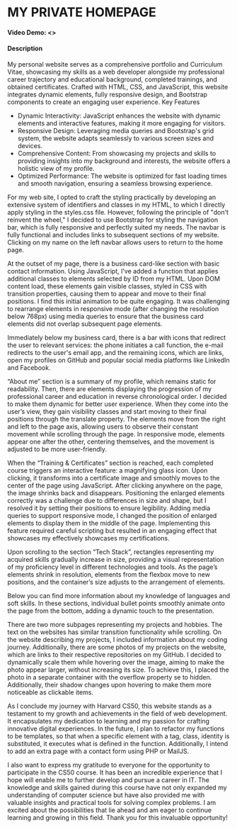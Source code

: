 # MY PRIVATE HOMEPAGE
#### Video Demo: <>
#### Description

My personal website serves as a comprehensive portfolio and Curriculum Vitae, showcasing my skills as a web developer alongside my professional career trajectory and educational background, completed trainings, and obtained certificates. Crafted with HTML, CSS, and JavaScript, this website integrates dynamic elements, fully responsive design, and Bootstrap components to create an engaging user experience.
Key Features
- Dynamic Interactivity: JavaScript enhances the website with dynamic elements and interactive features, making it more engaging for visitors. 
- Responsive Design: Leveraging media queries and Bootstrap's grid system, the website adapts seamlessly to various screen sizes and devices.
- Comprehensive Content: From showcasing my projects and skills to providing insights into my background and interests, the website offers a holistic view of my profile.
- Optimized Performance: The website is optimized for fast loading times and smooth navigation, ensuring a seamless browsing experience.

For my web site, I opted to craft the styling practically by developing an extensive system of identifiers and classes in my HTML, to which I directly apply styling in the styles.css file. However, following the principle of "don't reinvent the wheel," I decided to use Bootstrap for styling the navigation bar, which is fully responsive and perfectly suited my needs. The navbar is fully functional and includes links to subsequent sections of my website. Clicking on my name on the left navbar allows users to return to the home page.

At the outset of my page, there is a business card-like section with basic contact information. Using JavaScript, I’ve added a function that applies additional classes to elements selected by ID from my HTML. Upon DOM content load, these elements gain visible classes, styled in CSS with transition properties, causing them to appear and move to their final positions. I find this initial animation to be quite engaging. It was challenging to rearrange elements in responsive mode (after changing the resolution below 768px) using media queries to ensure that the business card elements did not overlap subsequent page elements.

Immediately below my business card, there is a bar with icons that redirect the user to relevant services: the phone initiates a call function, the e-mail redirects to the user's email app, and the remaining icons, which are links, open my profiles on GitHub and popular social media platforms like LinkedIn and Facebook.

“About me” section is a summary of my profile, which remains static for readability. Then, there are elements displaying the progression of my professional career and education in reverse chronological order. I decided to make them dynamic for better user experience. When they come into the user’s view, they gain visibility classes and start moving to their final positions through the translate property. The elements move from the right and left to the page axis, allowing users to observe their constant movement while scrolling through the page. In responsive mode, elements appear one after the other, centering themselves, and the movement is adjusted to be more user-friendly.

When the “Training & Certificates” section is reached, each completed course triggers an interactive feature: a magnifying glass icon. Upon clicking, it transforms into a certificate image and smoothly moves to the center of the page using JavaScript. After clicking anywhere on the page, the image shrinks back and disappears. Positioning the enlarged elements correctly was a challenge due to differences in size and shape, but I resolved it by setting their positions to ensure legibility. Adding media queries to support responsive mode, I changed the position of enlarged elements to display them in the middle of the page. Implementing this feature required careful scripting but resulted in an engaging effect that showcases my effectively showcases my certifications.

Upon scrolling to the section “Tech Stack”, rectangles representing my acquired skills gradually increase in size, providing a visual representation of my proficiency level in different technologies and tools. As the page’s elements shrink in resolution, elements from the flexbox move to new positions, and the container’s size adjusts to the arrangement of elements.

Below you can find more information about my knowledge of languages and soft skills. In these sections, individual bullet points smoothly animate onto the page from the bottom, adding a dynamic touch to the presentation.

There are two more subpages representing my projects and hobbies. The text on the websites has similar transition functionality while scrolling. On the website describing my projects, I included information about my coding journey. Additionally, there are some photos of my projects on the website, which are links to their respective repositories on my GitHub. I decided to dynamically scale them while hovering over the image, aiming to make the photo appear larger, without increasing its size. To achieve this, I placed the photo in a separate container with the overflow property se to hidden. Additionally, their shadow changes upon hovering to make them more noticeable as clickable items.

As I conclude my journey with Harvard CS50, this website stands as a testament to my growth and achievements in the field of web development. It encapsulates my dedication to learning and my passion for crafting innovative digital experiences.
In the future, I plan to refactor my functions to be templates, so that when a specific element with a tag, class, identity is substituted, it executes what is defined in the function. Additionally, I intend to add an extra page with a contact form using PHP or MailJS. 

I also want to express my gratitude to everyone for the opportunity to participate in the CS50 course. It has been an incredible experience that I hope will enable me to further develop and pursue a career in IT. The knowledge and skills gained during this course have not only expanded my understanding of computer science but have also provided me with valuable insights and practical tools for solving complex problems. I am excited about the possibilities that lie ahead and am eager to continue learning and growing in this field. Thank you for this invaluable opportunity!
